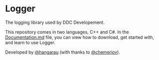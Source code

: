 # Logger
The logging library used by DDC Developement.

This repository comes in two languages, C++ and C#. In the [Documentation.md](Documentation.md) file, you can view how to download, get started with, and learn to use Logger.

Developed by [@hangarau](https://github.com/hangarau) (with thanks to [@chemeriov](https://github.com/chemeriov)).